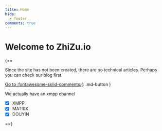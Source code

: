 ```yaml
---
title: Home
hide:
  - footer
comments: true
---
```

# Welcome to ZhiZu.io

{==

Since the site has not been created, there are no technical articles. Perhaps you can check our blog first

[Go to :fontawesome-solid-comments:](blog){: .md-button }

We actually have an xmpp channel

 - [x] XMPP
 - [x] MATRIX
 - [x] DOUYIN

==}
